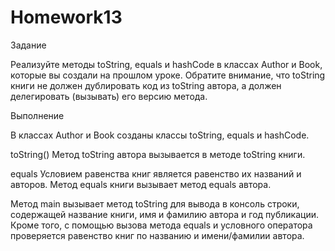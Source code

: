 # Homework13
Задание 

Реализуйте методы toString, equals и hashCode в классах Author и Book, которые вы создали на прошлом уроке. 
Обратите внимание, что toString книги не должен дублировать код из toString автора, а должен делегировать (вызывать) его версию метода.

Выполнение

В классах Author и Book созданы классы toString, equals и hashCode. 

toString()
Метод toString автора вызывается в методе toString книги.

equals
Условием равенства книг является равенство их названий и авторов. Метод equals книги вызывает метод equals автора.

Метод main вызывает метод toString для вывода в консоль строки, содержащей название книги, имя и фамилию автора и год публикации. 
Кроме того, с помощью вызова метода equals и условного оператора проверяется равенство книг по названию и имени/фамилии автора.
